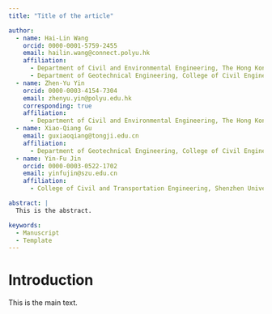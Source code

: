 ```yaml
---
title: "Title of the article"

author:
  - name: Hai-Lin Wang
    orcid: 0000-0001-5759-2455
    email: hailin.wang@connect.polyu.hk
    affiliation:
      - Department of Civil and Environmental Engineering, The Hong Kong Polytechnic University, Hong Kong, China
      - Department of Geotechnical Engineering, College of Civil Engineering, Tongji University, Shanghai, China
  - name: Zhen-Yu Yin
    orcid: 0000-0003-4154-7304
    email: zhenyu.yin@polyu.edu.hk
    corresponding: true
    affiliation:
      - Department of Civil and Environmental Engineering, The Hong Kong Polytechnic University, Hong Kong, China
  - name: Xiao-Qiang Gu
    email: guxiaoqiang@tongji.edu.cn
    affiliation:
      - Department of Geotechnical Engineering, College of Civil Engineering, Tongji University, Shanghai, China
  - name: Yin-Fu Jin
    orcid: 0000-0003-0522-1702
    email: yinfujin@szu.edu.cn
    affiliation:
      - College of Civil and Transportation Engineering, Shenzhen University, Shenzhen, China

abstract: |
  This is the abstract.

keywords:
  - Manuscript
  - Template
---
```


# Introduction

This is the main text.
